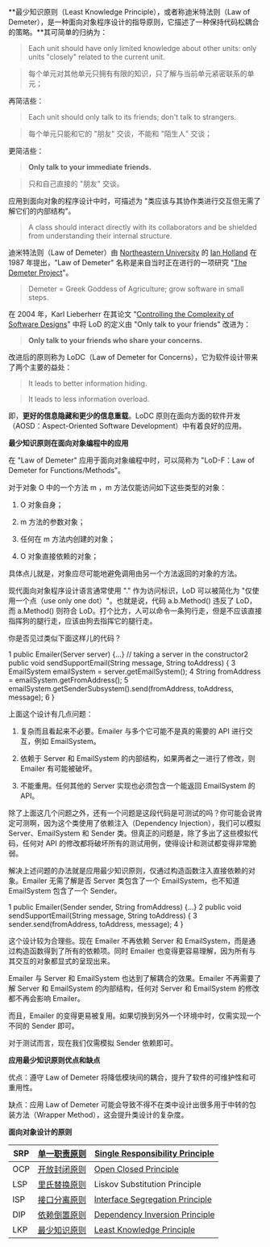 **最少知识原则（Least Knowledge Principle），或者称迪米特法则（Law of
Demeter），是一种面向对象程序设计的指导原则，它描述了一种保持代码松耦合的策略。**其可简单的归纳为：

>   Each unit should have only limited knowledge about other units: only units
>   "closely" related to the current unit.

>   每个单元对其他单元只拥有有限的知识，只了解与当前单元紧密联系的单元；

再简洁些：

>   Each unit should only talk to its friends; don't talk to strangers.

>   每个单元只能和它的 "朋友" 交谈，不能和 "陌生人" 交谈；

更简洁些：

>   **Only talk to your immediate friends.**

>   只和自己直接的 "朋友" 交谈。

应用到面向对象的程序设计中时，可描述为
"类应该与其协作类进行交互但无需了解它们的内部结构"。

>   A class should interact directly with its collaborators and be shielded from
>   understanding their internal structure.

迪米特法则（Law of Demeter）由 [Northeastern
University](http://www.northeastern.edu/) 的 [Ian
Holland](http://www.ccs.neu.edu/research/demeter/holland/) 在 1987 年提出，"Law
of Demeter" 名称是来自当时正在进行的一项研究 "[The Demeter
Project](http://www.ccs.neu.edu/research/demeter/)"。

>   Demeter = Greek Goddess of Agriculture; grow software in small steps.

在 2004 年，Karl Lieberherr 在其论文 "[Controlling the Complexity of Software
Designs](http://www.ccs.neu.edu/research/demeter/papers/icse-04-keynote/ICSE2004.pdf)"
中将 LoD 的定义由 "Only talk to your friends" 改进为：

>   **Only talk to your friends who share your concerns.**

改进后的原则称为 LoDC（Law of Demeter for
Concerns），它为软件设计带来了两个主要的益处：

>   It leads to better information hiding.

>   It leads to less information overload.

即，**更好的信息隐藏和更少的信息重载**。LoDC
原则在面向方面的软件开发（AOSD：Aspect-Oriented Software
Development）中有着良好的应用。

**最少知识原则在面向对象编程中的应用**

在 "Law of Demeter" 应用于面向对象编程中时，可以简称为 "LoD-F：Law of Demeter
for Functions/Methods"。

对于对象 O 中的一个方法 m ，m 方法仅能访问如下这些类型的对象：

1.  O 对象自身；

2.  m 方法的参数对象；

3.  任何在 m 方法内创建的对象；

4.  O 对象直接依赖的对象；

具体点儿就是，对象应尽可能地避免调用由另一个方法返回的对象的方法。

现代面向对象程序设计语言通常使用 "." 作为访问标识，LoD 可以被简化为
"仅使用一个点（use only one dot）"。也就是说，代码 a.b.Method() 违反了 LoD，而
a.Method() 则符合
LoD。打个比方，人可以命令一条狗行走，但是不应该直接指挥狗的腿行走，应该由狗去指挥它的腿行走。

你是否见过类似下面这样儿的代码？

1 public Emailer(Server server) {…} // taking a server in the constructor2
public void sendSupportEmail(String message, String toAddress) { 3 EmailSystem
emailSystem = server.getEmailSystem(); 4 String fromAddress =
emailSystem.getFromAddress(); 5
emailSystem.getSenderSubsystem().send(fromAddress, toAddress, message); 6 }

上面这个设计有几点问题：

1.  复杂而且看起来不必要。Emailer 与多个它可能不是真的需要的 API 进行交互，例如
    EmailSystem。

2.  依赖于 Server 和 EmailSystem 的内部结构，如果两者之一进行了修改，则 Emailer
    有可能被破坏。

3.  不能重用。任何其他的 Server 实现也必须包含一个能返回 EmailSystem 的 API。

除了上面这几个问题之外，还有一个问题是这段代码是可测试的吗？你可能会说肯定可测啊，因为这个类使用了依赖注入（Dependency
Injection），我们可以模拟 Server、EmailSystem 和 Sender
类。但真正的问题是，除了多出了这些模拟代码，任何对 API
的修改都将破坏所有的测试用例，使得设计和测试都变得非常脆弱。

解决上述问题的办法就是应用最少知识原则，仅通过构造函数注入直接依赖的对象。Emailer
无需了解是否 Server 类包含了一个 EmailSystem，也不知道 EmailSystem 包含了一个
Sender。

1 public Emailer(Sender sender, String fromAddress) {…} 2 public void
sendSupportEmail(String message, String toAddress) { 3 sender.send(fromAddress,
toAddress, message); 4 }

这个设计较为合理些。现在 Emailer 不再依赖 Server 和
EmailSystem，而是通过构造函数得到了所有的依赖项。同时 Emailer
也变得更容易理解，因为所有与其交互的对象都显式的呈现出来。

Emailer 与 Server 和 EmailSystem 也达到了解耦合的效果。Emailer 不再需要了解
Server 和 EmailSystem 的内部结构，任何对 Server 和 EmailSystem
的修改都不再会影响 Emailer。

而且，Emailer 的变得更易被复用。如果切换到另外一个环境中时，仅需实现一个不同的
Sender 即可。

对于测试而言，现在我们仅需模拟 Sender 依赖即可。

**应用最少知识原则优点和缺点**

优点：遵守 Law of Demeter 将降低模块间的耦合，提升了软件的可维护性和可重用性。

缺点：应用 Law of Demeter
可能会导致不得不在类中设计出很多用于中转的包装方法（Wrapper
Method），这会提升类设计的复杂度。

**面向对象设计的原则**

|  SRP |  [单一职责原则](http://www.cnblogs.com/gaochundong/p/single_responsibility_principle.html) |  [Single Responsibility Principle](http://www.cnblogs.com/gaochundong/p/single_responsibility_principle.html) |
|------|--------------------------------------------------------------------------------------------|---------------------------------------------------------------------------------------------------------------|
|  OCP |  [开放封闭原则](http://www.cnblogs.com/gaochundong/p/open_closed_principle.html)           |  [Open Closed Principle](http://www.cnblogs.com/gaochundong/p/open_closed_principle.html)                     |
|  LSP |  [里氏替换原则](http://www.cnblogs.com/gaochundong/p/liskov_substitution_principle.html)   |  Liskov Substitution Principle                                                                                |
|  ISP |  [接口分离原则](http://www.cnblogs.com/gaochundong/p/interface_segregation_principle.html) |  [Interface Segregation Principle](http://www.cnblogs.com/gaochundong/p/interface_segregation_principle.html) |
|  DIP |  [依赖倒置原则](http://www.cnblogs.com/gaochundong/p/dependency_inversion_principle.html)  |  [Dependency Inversion Principle](http://www.cnblogs.com/gaochundong/p/dependency_inversion_principle.html)   |
|  LKP |  [最少知识原则](http://www.cnblogs.com/gaochundong/p/least_knowledge_principle.html)       |  [Least Knowledge Principle](http://www.cnblogs.com/gaochundong/p/least_knowledge_principle.html)             |
